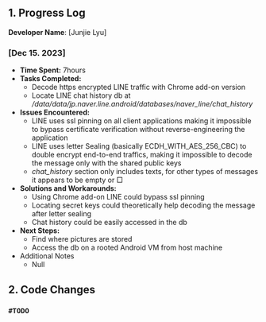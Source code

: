 ## 1. Progress Log

**Developer Name**: [Junjie Lyu]

### [Dec 15. 2023]

- **Time Spent:** 7hours
- **Tasks Completed:**
  - Decode https encrypted LINE traffic with Chrome add-on version
  - Locate LINE chat history db at _/data/data/jp.naver.line.android/databases/naver_line/chat_history_
- **Issues Encountered:**
  - LINE uses ssl pinning on all client applications making it impossible to bypass certificate verification without reverse-engineering the application
  - LINE uses letter Sealing (basically ECDH_WITH_AES_256_CBC) to double encrypt end-to-end traffics, making it impossible to decode the message only with the shared public keys
  - _chat_history_ section only includes texts, for other types of messages it appears to be empty or □
- **Solutions and Workarounds:**
  - Using Chrome add-on LINE could bypass ssl pinning
  - Locating secret keys could theoretically help decoding the message after letter sealing
  - Chat history could be easily accessed in the db
- **Next Steps:**
  - Find where pictures are stored
  - Access the db on a rooted Android VM from host machine
- Additional Notes
  - Null
  

## 2. Code Changes

### `#TODO`
